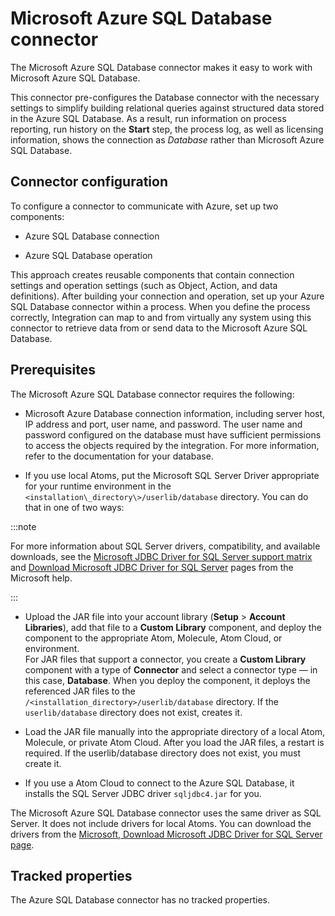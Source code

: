 # Microsoft Azure SQL Database connector 

<head>
  <meta name="guidename" content="Integration"/>
  <meta name="context" content="GUID-9E1B6A77-5CC4-4A20-AC67-F0135214148D"/>
</head>


The Microsoft Azure SQL Database connector makes it easy to work with Microsoft Azure SQL Database.

This connector pre-configures the Database connector with the necessary settings to simplify building relational queries against structured data stored in the Azure SQL Database. As a result, run information on process reporting, run history on the **Start** step, the process log, as well as licensing information, shows the connection as *Database* rather than Microsoft Azure SQL Database.

## Connector configuration 

To configure a connector to communicate with Azure, set up two components:

-   Azure SQL Database connection

-   Azure SQL Database operation


This approach creates reusable components that contain connection settings and operation settings \(such as Object, Action, and data definitions\). After building your connection and operation, set up your Azure SQL Database connector within a process. When you define the process correctly, Integration can map to and from virtually any system using this connector to retrieve data from or send data to the Microsoft Azure SQL Database.

## Prerequisites 

The Microsoft Azure SQL Database connector requires the following:

-   Microsoft Azure Database connection information, including server host, IP address and port, user name, and password. The user name and password configured on the database must have sufficient permissions to access the objects required by the integration. For more information, refer to the documentation for your database.

-   If you use local Atoms, put the Microsoft SQL Server Driver appropriate for your runtime environment in the `<installation\_directory\>/userlib/database` directory. You can do that in one of two ways:

:::note 
    
For more information about SQL Server drivers, compatibility, and available downloads, see the [Microsoft JDBC Driver for SQL Server support matrix](https://docs.microsoft.com/en-us/sql/connect/jdbc/microsoft-jdbc-driver-for-sql-server-support-matrix?view=sql-server-ver15#java-and-jdbc-specification-support) and [Download Microsoft JDBC Driver for SQL Server](https://docs.microsoft.com/en-us/sql/connect/jdbc/download-microsoft-jdbc-driver-for-sql-server?redirectedfrom=MSDN&view=sql-server-ver15) pages from the Microsoft help.

:::

-   Upload the JAR file into your account library \(**Setup** \> **Account Libraries**\), add that file to a **Custom Library** component, and deploy the component to the appropriate Atom, Molecule, Atom Cloud, or environment.<br />For JAR files that support a connector, you create a **Custom Library** component with a type of **Connector** and select a connector type — in this case, **Database**. When you deploy the component, it deploys the referenced JAR files to the `/<installation_directory>/userlib/database` directory. If the `userlib/database` directory does not exist, creates it.

-   Load the JAR file manually into the appropriate directory of a local Atom, Molecule, or private Atom Cloud. After you load the JAR files, a restart is required. If the userlib/database directory does not exist, you must create it.

-   If you use a Atom Cloud to connect to the Azure SQL Database, it installs the SQL Server JDBC driver `sqljdbc4.jar` for you.


The Microsoft Azure SQL Database connector uses the same driver as SQL Server. It does not include drivers for local Atoms. You can download the drivers from the [Microsoft, Download Microsoft JDBC Driver for SQL Server page](https://msdn.microsoft.com/en-us/library/mt683464(v=sql.110).aspx).

## Tracked properties 

The Azure SQL Database connector has no tracked properties.